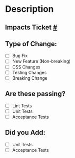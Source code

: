 # Description

## Impacts Ticket [#]()

## Type of Change:
- [ ] Bug Fix
- [ ] New Feature (Non-breaking)
- [ ] CSS Changes
- [ ] Testing Changes
- [ ] Breaking Change

## Are these passing? 
- [ ] Lint Tests
- [ ] Unit Tests
- [ ] Acceptance Tests

## Did you Add: 
- [ ] Unit Tests
- [ ] Acceptance Tests